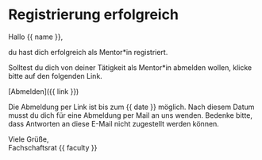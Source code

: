 # Registrierung erfolgreich

Hallo {{ name }},

du hast dich erfolgreich als Mentor*in registriert.

Solltest du dich von deiner Tätigkeit als Mentor*in abmelden wollen, klicke bitte auf den folgenden Link.

[Abmelden]({{ link }})

Die Abmeldung per Link ist bis zum {{ date }} möglich. Nach diesem Datum musst du dich für eine Abmeldung per Mail an uns 
wenden. Bedenke bitte, dass Antworten an diese E-Mail nicht zugestellt werden können.

Viele Grüße,  
Fachschaftsrat {{ faculty }}